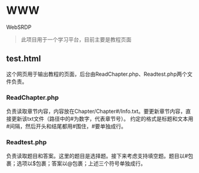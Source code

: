 # WWW
WebSRDP
>此项目用于一个学习平台，目前主要是教程页面

## test.html
这个网页用于输出教程的页面，后台由ReadChapter.php、Readtest.php两个文件负责。

### ReadChapter.php
负责读取章节内容，内容放在Chapter/Chapter#/Info.txt。要更新章节内容，直接更新该txt文件（路径中的#为数字，代表章节号）。
约定的格式是标题和文本用#间隔，然后开头和结尾都用#围住，#要单独成行。

### Readtest.php
负责读取题目和答案。这里的题目是选择题。接下来考虑支持填空题。题目以#包裹；选项以$包裹；答案以@包裹；上述三个符号单独成行。
